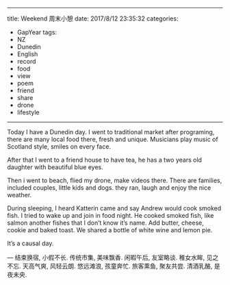 
---
title: Weekend 周末小憩
date: 2017/8/12 23:35:32
categories: 
- GapYear
tags:
- NZ
- Dunedin
- English 
- record
- food
- view
- poem
- friend
- share
- drone
- lifestyle

---

Today I have a Dunedin day. I went to traditional market after programing, there are many local food there, fresh and unique. Musicians play music of Scotland style, smiles on every face. 

After that I went to a friend house to have tea, he has a two years old daughter with beautiful blue eyes. 

Then i went to beach, flied my drone, make videos there. There are families, included couples, little kids and dogs. they ran, laugh and enjoy the nice weather. 

During sleeping, I heard Katterin came and say Andrew would cook smoked fish. I tried to wake up and join in food night. He cooked smoked fish, like salmon another fishes that I don’t know it’s name. Add butter, cheese, cookie and baked toast. We shared a bottle of white wine and lemon pie. 

It’s a causal day.

—
结束换宿, 小假不长. 传统市集, 美味飘香. 
闲暇午后, 友室略谈. 稚女水眸, 见之不忘.
天高气爽, 风轻云朗. 悠远滩浪, 孩童奔忙. 
旅客熏鱼, 聚友共尝. 清酒乳酪, 是夜未央.


